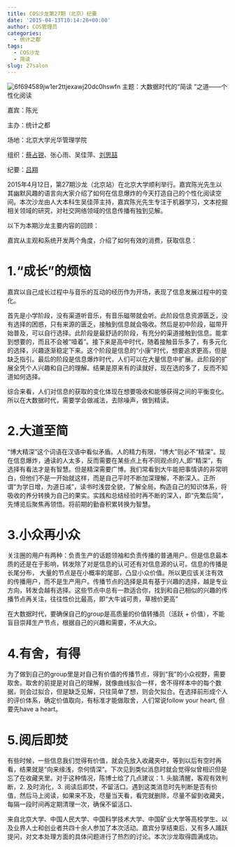 ```yaml
---
title: COS沙龙第27期（北京）纪要
date: '2015-04-13T10:14:26+00:00'
author: COS管理员
categories:
  - 统计之都
tags:
  - COS沙龙
  - 简读
slug: 27salon
---
```


![6f694589jw1er2ttjexawj20dc0hswfn](https://uploads.cosx.org/wp-content/uploads/2015/04/6f694589jw1er2ttjexawj20dc0hswfn.jpg) 主题：大数据时代的“简读 ”之道——个性化阅读

嘉宾：陈光

主办：统计之都

场地：北京大学光华管理学院

组织：[蔡占锐](http://weibo.com/u/3264504301?topnav=1&wvr=6&topsug=1)、张心雨、吴佳萍、[刘思喆](http://www.bjt.name/)

纪要：[吕翔](http://weibo.com/u/5340259059?topnav=1&wvr=6&topsug=1)

2015年4月12日，第27期沙龙（北京站）在北京大学顺利举行。嘉宾陈光先生以其幽默风趣的语言向大家介绍了如何在信息爆炸的今天打造自己的个性化阅读空间。本次沙龙由人大本科生吴佳萍主持，嘉宾陈光先生专注于机器学习，文本挖掘相关领域的研究，对社交网络领域的信息传播有独到见解。

以下为本期沙龙主要内容的回顾：

<!--more-->



嘉宾从主观和系统开发两个角度，介绍了如何有效的消费，获取信息：

# 1.“成长”的烦恼

嘉宾以自己成长过程中与音乐的互动的经历作为开场，表现了信息发展过程中的变化。

首先是小学阶段，没有渠道听音乐，有音乐磁带就会听。此阶段信息资源匮乏，没有选择的困惑，只有来源的匮乏，接触到信息就会吸收。然后是初中阶段，磁带开始普及，可以自行选择。此阶段是最舒适的阶段，有充分的渠道接触到信息。能拿到想要的，而且不会被“噎着”。接下来是高中时代，随着接触音乐多了，有多元化的选择，兴趣逐渐稳定下来。这个阶段是信息的“小康”时代，想要追求更高，但是缺乏指引。最后的阶段是信息爆炸时代，人们可以在大量信息中扩展。此阶段的扩展全凭个人兴趣和自己的理解。结果是原来有的读就好，现在选的多了，反而不知道如何选择。

综合来看，人们对信息的获取的变化体现在想要吸收和能够获得之间的平衡变化。所以在大数据时代，需要学会做减法，去除噪声，做到精读。

# 2.大道至简

“博大精深”这个词语在汉语中看似矛盾。人的精力有限，“博大”则必不“精深”。现在信息爆炸，通读的人太多，反而需要在某些点上有不同观点的人,即“精深”，有选择有看法才是有智慧。但是精深需要广博。我们常看到大牛能把事情讲的非常明白，但他们不是一开始就这样，而是自己平时不断加深理解，不断深入。正所谓“为学日增，为道日减”，读书时浅尝全貌，了解全局，构造自己的知识体系，将吸收的养分转换为自己的果实。实践和总结经验时再不断的深入，即“先繁后简”，先博览后聚焦再领悟。将前期的勤奋积累转换为智慧。

# 3.小众再小众

关注圈的用户有两种：负责生产的话题领袖和负责传播的普通用户。但是信息最本质的还是在于影响，转发除了对是信息的认可还有对信息源的认可。信息的传播是长尾分布， 大量的节点是在小概率的尾部，凸显小众价值。所以更应该关注有效的传播用户，而不是生产用户。传播节点的选择是具有基于兴趣的选择，越是专业方向，转发会越有选择。这些节点中总有一款适合你，找到和自己相似的兴趣的传播节点再关注，往往性价比最高，即“大牛诚可贵，草根价更高”

在大数据时代，要确保自己的group是高质量的价值转播员（活跃 + 价值），不能盲目崇拜生产节点，根据自己的兴趣和需要，不从大众。

# 4.有舍，有得

为了做到自己的group里是对自己有价值的传播节点，得到“我”的小众视野，需要取舍。取舍的前提是对自己的理解，就像曲线拟合一样，舍不得样本中的每个数据，则会过拟合，但是缺乏见解，只往简单了想，则会欠拟合。在选择前形成个人的评价体系，确定价值取向，有标准才能做取舍，人们常说follow your heart, 但要先have a heart。

# 5.阅后即焚

有些时候，一些信息我们觉得有价值，就会先放入收藏夹中，等到以后有空时再看，结果就是“向来缘浅，奈何情深”。下次见到类似消息时就会觉得似曾相识但是忘了在收藏夹里。对于这种情况，陈博士给了几点建议：1. 头脑清醒，客观有效判断，2. 及时消化，3. 阅读后即焚，不留活口。遇到这类消息时先判断是否有价值，然后马上阅读，如果来不及，尽量当天看，看完就删除，尽量不留到收藏夹，每隔一段时间再定期清理一次，确保不留活口、

来自北京大学、中国人民大学、中国科学技术大学、中国矿业大学等高校学生、以及业界人士和创业者共四十余人参加了本次活动。嘉宾分享结束后，又有多人踊跃提问，对文本处理方面的具体问题进行了热烈的讨论。本次沙龙取得圆满成功。

